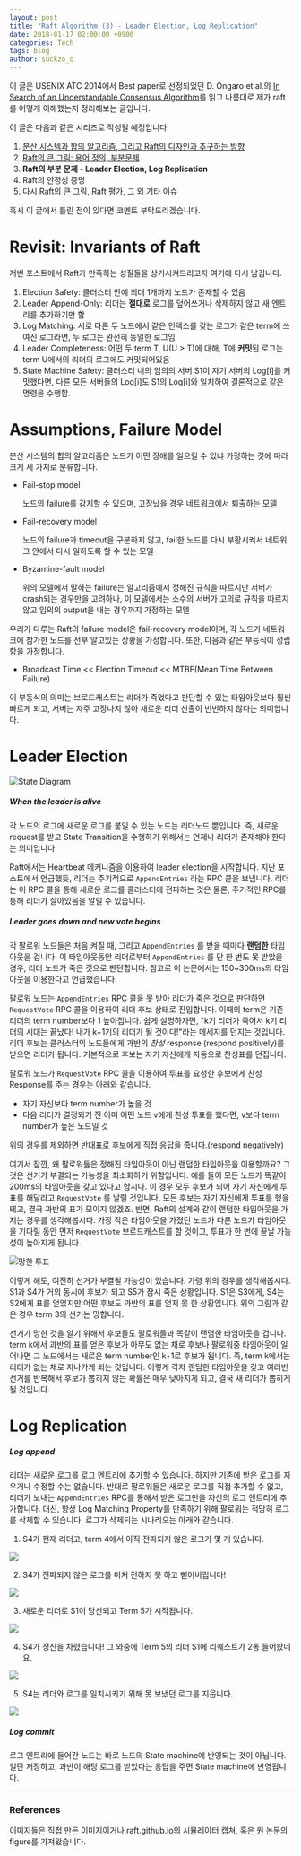 ```yaml
---
layout: post
title: "Raft Algorithm (3) - Leader Election, Log Replication"
date: 2018-01-17 02:00:00 +0900
categories: Tech
tags: blog
author: suckzo_o
---
```


이 글은 USENIX ATC 2014에서 Best paper로 선정되었던 D. Ongaro et al.의 [In Search of an Understandable Consensus Algorithm](https://www.usenix.org/conference/atc14/technical-sessions/presentation/ongaro)를 읽고 나름대로 제가 raft를 어떻게 이해했는지 정리해보는 글입니다. 

이 글은 다음과 같은 시리즈로 작성될 예정입니다.

1. [분산 시스템과 합의 알고리즘, 그리고 Raft의 디자인과 추구하는 방향](/tech/2018/01/03/raft-1.html)
2. [Raft의 큰 그림: 용어 정의, 부분문제](/tech/2018/01/09/raft-2.html)
3. **Raft의 부분 문제 - Leader Election, Log Replication**
4. Raft의 안정성 증명
5. 다시 Raft의 큰 그림, Raft 평가, 그 외 기타 이슈

혹시 이 글에서 틀린 점이 있다면 코멘트 부탁드리겠습니다.

# Revisit: Invariants of Raft 

저번 포스트에서 Raft가 만족하는 성질들을 상기시켜드리고자 여기에 다시 남깁니다.

1. Election Safety: 클러스터 안에 최대 1개까지 노드가 존재할 수 있음
2. Leader Append-Only: 리더는 **절대로** 로그를 덮어쓰거나 삭제하지 않고 새 엔트리를 추가하기만 함
3. Log Matching: 서로 다른 두 노드에서 같은 인덱스를 갖는 로그가 같은 term에 쓰여진 로그라면, 두 로그는 완전히 동일한 로그임
4. Leader Completeness: 어떤 두 term T, U(U > T)에 대해, T에 **커밋**된 로그는 term U에서의 리더의 로그에도 커밋되어있음
5. State Machine Safety: 클러스터 내의 임의의 서버 S1이 자기 서버의 Log[i]를 커밋했다면, 다른 모든 서버들의 Log[i]도 S1의 Log[i]와 일치하여 결론적으로 같은 명령을 수행함.

# Assumptions, Failure Model

분산 시스템의 합의 알고리즘은 노드가 어떤 장애를 일으킬 수 있냐 가정하는 것에 따라 크게 세 가지로 분류합니다.

- Fail-stop model

  노드의 failure를 감지할 수 있으며, 고장났을 경우 네트워크에서 퇴출하는 모델

- Fail-recovery model

  노드의 failure과 timeout을 구분하지 않고, fail한 노드를 다시 부활시켜서 네트워크 안에서 다시 일하도록 할 수 있는 모델

- Byzantine-fault model

  위의 모델에서 말하는 failure는 알고리즘에서 정해진 규칙을 따르지만 서버가 crash되는 경우만을 고려하나, 이 모델에서는 소수의 서버가 고의로 규칙을 따르지 않고 임의의 output을 내는 경우까지 가정하는 모델

우리가 다루는 Raft의 failure model은 fail-recovery model이며, 각 노드가 네트워크에 참가한 노드를 전부 알고있는 상황을 가정합니다. 또한, 다음과 같은 부등식이 성립함을 가정합니다.

- Broadcast Time << Election Timeout << MTBF(Mean Time Between Failure)

이 부등식의 의미는 브로드캐스트는 리더가 죽었다고 판단할 수 있는 타임아웃보다 훨씬 빠르게 되고, 서버는 자주 고장나지 않아 새로운 리더 선출이 빈번하지 않다는 의미입니다. 

# Leader Election

![State Diagram](/assets/images/raft/server_state.png)

#####  When the leader is alive

각 노드의 로그에 새로운 로그를 붙일 수 있는 노드는 리더노드 뿐입니다. 즉, 새로운 request를 받고 State Transition을 수행하기 위해서는 언제나 리더가 존재해야 한다는 의미입니다.

Raft에서는 Heartbeat 메커니즘을 이용하여 leader election을 시작합니다. 지난 포스트에서 언급했듯, 리더는 주기적으로 `AppendEntries` 라는 RPC 콜을 보냅니다. 리더는 이 RPC 콜을 통해 새로운 로그를 클러스터에 전파하는 것은 물론, 주기적인 RPC를 통해 리더가 살아있음을 알릴 수 있습니다.

##### Leader goes down and new vote begins 

각 팔로워 노드들은 처음 켜질 때, 그리고 `AppendEntries` 를 받을 때마다 **랜덤한** 타임아웃을 겁니다. 이 타임아웃동안 리더로부터 `AppendEntries` 를 단 한 번도 못 받았을 경우, 리더 노드가 죽은 것으로 판단합니다. 참고로 이 논문에서는 150~300ms의 타임아웃을 이용한다고 언급했습니다.

팔로워 노드는 `AppendEntries` RPC 콜을 못 받아 리더가 죽은 것으로 판단하면 `RequestVote` RPC 콜을 이용하여 리더 후보 상태로 진입합니다. 이때의 term은 기존 리더의 term number보다 1 높아집니다. 쉽게 설명하자면, "k기 리더가 죽어서 k기 리더의 시대는 끝났다! 내가 k+1기의 리더가 될 것이다!"라는 메세지를 던지는 것입니다. 리더 후보는 클러스터의 노드들에게 과반의 *찬성* response (respond positively)를 받으면 리더가 됩니다. 기본적으로 후보는 자기 자신에게 자동으로 찬성표를 던집니다.

팔로워 노드가 `RequestVote` RPC 콜을 이용하여 투표를 요청한 후보에게 찬성 Response를 주는 경우는 아래와 같습니다.

- 자기 자신보다 term number가 높을 것
- 다음 리더가 결정되기 전 이미 어떤 노드 v에게 찬성 투표를 했다면, v보다 term number가 높은 노드일 것

위의 경우를 제외하면 반대표로 후보에게 직접 응답을 줍니다.(respond negatively)

여기서 잠깐, 왜 팔로워들은 정해진 타임아웃이 아닌 랜덤한 타임아웃을 이용할까요? 그것은 선거가 부결되는 가능성을 최소화하기 위함입니다. 예를 들어 모든 노드가 똑같이 200ms의 타임아웃을 갖고 있다고 합시다. 이 경우 모두 후보가 되어 자기 자신에게 투표를 해달라고 `RequestVote` 를 날릴 것입니다. 모든 후보는 자기 자신에게 투표를 했을테고, 결국 과반의 표가 모이지 않겠죠. 반면, Raft의 설계와 같이 랜덤한 타임아웃을 가지는 경우를 생각해봅시다. 가장 작은 타임아웃을 가졌던 노드가 다른 노드가 타임아웃을 기다릴 동안 먼저 `RequestVote` 브로드캐스트를 할 것이고, 투표가 한 번에 끝날 가능성이 높아지게 됩니다.

![망한 투표](/assets/images/raft/leader_election.png)

이렇게 해도, 여전히 선거가 부결될 가능성이 있습니다. 가령 위의 경우를 생각해봅시다. S1과 S4가 거의 동시에 후보가 되고 S5가 잠시 죽은 상황입니다. S1은 S3에게, S4는 S2에게 표를 얻었지만 어떤 후보도 과반의 표를 얻지 못 한 상황입니다. 위의 그림과 같은 경우 term 3의 선거는 망합니다.

선거가 망한 것을 알기 위해서 후보들도 팔로워들과 똑같이 랜덤한 타임아웃을 겁니다. term k에서 과반의 표를 얻은 후보가 아무도 없는 채로 후보나 팔로워중 타임아웃이 일어나면 그 노드에서는 새로운 term number인 k+1로 후보가 됩니다. 즉, term k에서는 리더가 없는 채로 지나가게 되는 것입니다. 이렇게 각자 랜덤한 타임아웃을 갖고 여러번 선거를 반복해서 후보가 뽑히지 않는 확률은 매우 낮아지게 되고, 결국 새 리더가 뽑히게 될 것입니다.

# Log Replication

##### Log append

리더는 새로운 로그를 로그 엔트리에 추가할 수 있습니다. 하지만 기존에 받은 로그를 지우거나 수정할 수는 없습니다. 반대로 팔로워들은 새로운 로그를 직접 추가할 수 없고, 리더가 보내는 `AppendEntries` RPC를 통해서 받은 로그만을 자신의 로그 엔트리에 추가합니다. 대신, 항상 Log Matching Property를 만족하기 위해 팔로워는 적당히 로그를 삭제할 수 있습니다. 로그가 삭제되는 시나리오는 아래와 같습니다.

1. S4가 현재 리더고, term 4에서 아직 전파되지 않은 로그가 몇 개 있습니다.

![](/assets/images/raft/log_rep_1.png)

2. S4가 전파되지 않은 로그를 미처 전하지 못 하고 뻗어버립니다!

![](/assets/images/raft/log_rep_2.png)

3. 새로운 리더로 S1이 당선되고 Term 5가 시작됩니다.

![](/assets/images/raft/log_rep_3.png)

4. S4가 정신을 차렸습니다! 그 와중에 Term 5의 리더 S1에 리퀘스트가 2통 들어왔네요.

![](/assets/images/raft/log_rep_4.png)

5. S4는 리더와 로그를 일치시키기 위해 못 보냈던 로그를 지웁니다.

![](/assets/images/raft/log_rep_5.png)

##### Log commit

로그 엔트리에 들어간 노드는 바로 노드의 State machine에 반영되는 것이 아닙니다. 일단 저장하고, 과반이 해당 로그를 받았다는 응답을 주면 State machine에 반영됩니다.



---

### References 

이미지들은 직접 만든 이미지이거나 raft.github.io의 시뮬레이터 캡쳐, 혹은 원 논문의 figure를 가져왔습니다.